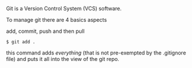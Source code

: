 Git is a Version Control System (VCS) software.

To manage git there are 4 basics aspects

add, commit, push and then pull

```
$ git add .
```
this command adds _everything_ (that is not pre-exempted by the .gitignore file) and puts it all into the view of the git repo. 


